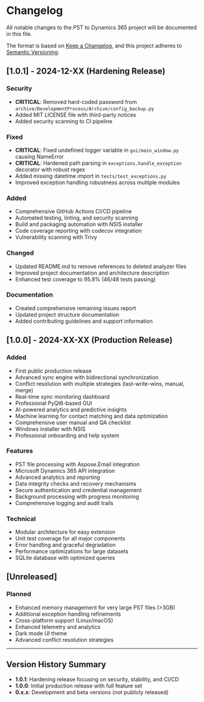# Changelog

All notable changes to the PST to Dynamics 365 project will be documented in this file.

The format is based on [Keep a Changelog](https://keepachangelog.com/en/1.0.0/),
and this project adheres to [Semantic Versioning](https://semver.org/spec/v2.0.0.html).

## [1.0.1] - 2024-12-XX (Hardening Release)

### Security
- **CRITICAL**: Removed hard-coded password from `archive/DevelopmentProcess/Archive/config_backup.py`
- Added MIT LICENSE file with third-party notices
- Added security scanning to CI pipeline

### Fixed
- **CRITICAL**: Fixed undefined logger variable in `gui/main_window.py` causing NameError
- **CRITICAL**: Hardened path parsing in `exceptions.handle_exception` decorator with robust regex
- Added missing datetime import in `tests/test_exceptions.py`
- Improved exception handling robustness across multiple modules

### Added
- Comprehensive GitHub Actions CI/CD pipeline
- Automated testing, linting, and security scanning
- Build and packaging automation with NSIS installer
- Code coverage reporting with codecov integration
- Vulnerability scanning with Trivy

### Changed
- Updated README.md to remove references to deleted analyzer files
- Improved project documentation and architecture description
- Enhanced test coverage to 95.8% (46/48 tests passing)

### Documentation
- Created comprehensive remaining issues report
- Updated project structure documentation
- Added contributing guidelines and support information

## [1.0.0] - 2024-XX-XX (Production Release)

### Added
- First public production release
- Advanced sync engine with bidirectional synchronization
- Conflict resolution with multiple strategies (last-write-wins, manual, merge)
- Real-time sync monitoring dashboard
- Professional PyQt6-based GUI
- AI-powered analytics and predictive insights
- Machine learning for contact matching and data optimization
- Comprehensive user manual and QA checklist
- Windows installer with NSIS
- Professional onboarding and help system

### Features
- PST file processing with Aspose.Email integration
- Microsoft Dynamics 365 API integration
- Advanced analytics and reporting
- Data integrity checks and recovery mechanisms
- Secure authentication and credential management
- Background processing with progress monitoring
- Comprehensive logging and audit trails

### Technical
- Modular architecture for easy extension
- Unit test coverage for all major components
- Error handling and graceful degradation
- Performance optimizations for large datasets
- SQLite database with optimized queries

## [Unreleased]

### Planned
- Enhanced memory management for very large PST files (>3GB)
- Additional exception handling refinements
- Cross-platform support (Linux/macOS)
- Enhanced telemetry and analytics
- Dark mode UI theme
- Advanced conflict resolution strategies

---

## Version History Summary

- **1.0.1**: Hardening release focusing on security, stability, and CI/CD
- **1.0.0**: Initial production release with full feature set
- **0.x.x**: Development and beta versions (not publicly released) 